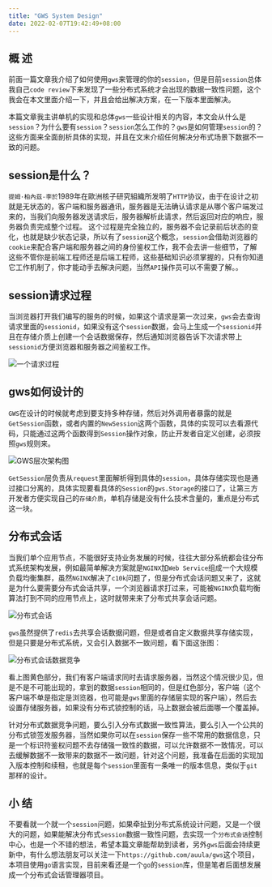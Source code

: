 ```yaml
---
title: "GWS System Design"
date: 2022-02-07T19:42:49+08:00
---
```


## 概 述
前面一篇文章我介绍了如何使用`gws`来管理的你的`session`，但是目前`session`总体我自己`code review`下来发现了一些分布式系统才会出现的数据一致性问题，这个我会在本文里面介绍一下，并且会给出解决方案，在一下版本里面解决。

本篇文章我主讲单机的实现和总体`gws`一些设计相关的内容，本文会从什么是`session`？为什么要有`session`？`session`怎么工作的？`gws`是如何管理`session`的？这些方面来全面剖析具体的实现，并且在文末介绍任何解决分布式场景下数据不一致的问题。

## session是什么？

`提姆·柏內茲-李於`1989年在歐洲核子研究組織所发明了`HTTP`协议，由于在设计之初就是无状态的，客户端和服务器通讯，服务器是无法确认请求是从哪个客户端发过来的，当我们向服务器发送请求后，服务器解析此请求，然后返回对应的响应，服务器负责完成整个过程。 这个过程是完全独立的，服务器不会记录前后状态的变化，也就是缺少状态记录，所以有了`session`这个概念，`session`会借助浏览器的`cookie`来配合客户端和服务器之间的身份鉴权工作，我不会去讲一些细节，了解这些不管你是前端工程师还是后端工程师，这些基础知识必须掌握的，只有你知道它工作机制了，你才能动手去解决问题，当然`API`操作员可以不需要了解。。



## session请求过程

当浏览器打开我们编写的服务的时候，如果这个请求是第一次过来，`gws`会去查询请求里面的`sessionid`，如果没有这个`session`数据，会马上生成一个`sessionid`并且在存储介质上创建一个会话数据保存，然后通知浏览器告诉下次请求带上`sessionid`方便浏览器和服务器之间鉴权工作。

![一个请求过程](https://tva1.sinaimg.cn/large/008i3skNgy1gz53tu399mj317g0u0dhe.jpg)

## gws如何设计的

`GWS`在设计的时候就考虑到要支持多种存储，然后对外调用者暴露的就是`GetSession`函数，或者内置的`NewSession`这两个函数，具体的实现可以去看源代码，只能通过这两个函数得到`Session`操作对象，防止开发者自定义创建，必须按照`gws`规则来。

![GWS层次架构图](https://tva1.sinaimg.cn/large/008i3skNgy1gz53y33hzwj317g0u00un.jpg)

`GetSession`层负责从`request`里面解析得到具体的`session`，具体存储实现也是通过接口分离的，具体实现要看具体的`Session`的`gws.Storage`的接口了，让第三方开发者方便实现自己的`存储介质`，单机存储是没有什么技术含量的，重点是分布式这一块。


## 分布式会话
当我们单个应用节点，不能很好支持业务发展的时候，往往大部分系统都会往分布式系统架构发展，例如最简单解决方案就是`NGINX`加`Web Service`组成一个大规模负载均衡集群，虽然`NGINX`解决了`c10k`问题了，但是分布式会话问题又来了，这就是为什么要需要分布式会话共享，一个浏览器请求打过来，可能被`NGINX`负载均衡算法打到不同的应用节点上，这时就带来来了分布式共享会话问题。

![分布式会话](https://tva1.sinaimg.cn/large/008i3skNgy1gz55f5phqwj31890u0mz6.jpg)

`gws`虽然提供了`redis`去共享会话数据问题，但是或者自定义数据共享存储实现，但是只要是分布式系统，又会引入数据不一致问题，看下面这张图：

![分布式会话数据竞争](https://tva1.sinaimg.cn/large/008i3skNgy1gz55w2lpn2j31890u041e.jpg)

看上图黄色部分，我们有客户端请求同时去请求服务器，当然这个情况很少见，但是不是不可能出现的，拿到的数据`session`相同的，但是红色部分，客户端（这个客户端不单是指定是浏览器，也可能是`gws`里面的存储层实现的客户端），然后去设置存储服务器，如果没有分布式锁控制的话，马上数据会被后面哪一个覆盖掉。

针对分布式数据竞争问题，要么引入分布式数据一致性算法，要么引入一个公共的分布式锁签发服务器，当然如果你可以在`session`保存一些不常用的数据信息，只是一个标识符鉴权问题不去存储强一致性的数据，可以允许数据不一致情况，可以去缓解数据不一致带来的数据不一致问题，针对这个问题，我准备在后面的实现加入版本控制和续租，也就是每个`session`里面有一条唯一的版本信息，类似于`git`那样的设计。

## 小 结
不要看就一个就一个`session`问题，如果牵扯到分布式系统设计问题，又是一个很大的问题，如果能解决分布式`session`数据一致性问题，去实现一个`分布式会话`控制中心，也是一个不错的想法，希望本篇文章能帮助到读者，另外`gws`后面会持续更新中，有什么想法朋友可以关注一下`https://github.com/auula/gws`这个项目，本项目使用`go`语言实现，目前来看还是一个`go`的`session`库，但是笔者后面想发展成一个分布式会话管理器项目。
